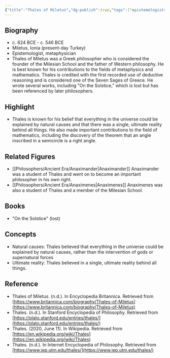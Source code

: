 ```yaml
---
{"title":"Thales of Miletus","dg-publish":true,"tags":["epistemologists","metaphysicians","1-10th","ancient-era","Greek","figures"],"born-date":-624,"keywords":"Thales of Miletus, philosopher, classical Greece, metaphysics, mathematics","aliases":"father of Western philosophy, founder of the Milesian School","permalink":"/philosophers/ancient-era/thales-of-miletus/","dgPassFrontmatter":true}
---
```


## Biography

-   c. 624 BCE - c. 546 BCE
-   Miletus, Ionia (present-day Turkey)
-   Epistemologist, metaphysician
-   Thales of Miletus was a Greek philosopher who is considered the founder of the Milesian School and the father of Western philosophy. He is best known for his contributions to the fields of metaphysics and mathematics. Thales is credited with the first recorded use of deductive reasoning and is considered one of the Seven Sages of Greece. He wrote several works, including "On the Solstice," which is lost but has been referenced by later philosophers.

## Highlight

-   Thales is known for his belief that everything in the universe could be explained by natural causes and that there was a single, ultimate reality behind all things. He also made important contributions to the field of mathematics, including the discovery of the theorem that an angle inscribed in a semicircle is a right angle.

## Related Figures

-   [[Philosophers/Ancient Era/Anaximander\|Anaximander]] Anaximander was a student of Thales and went on to become an important philosopher in his own right.
-   [[Philosophers/Ancient Era/Anaximenes\|Anaximenes]] Anaximenes was also a student of Thales and a member of the Milesian School.

## Books

-   "On the Solstice" (lost)

## Concepts

-   Natural causes: Thales believed that everything in the universe could be explained by natural causes, rather than the intervention of gods or supernatural forces
-    Ultimate reality: Thales believed in a single, ultimate reality behind all things.

## Reference

-   Thales of Miletus. (n.d.). In Encyclopedia Britannica. Retrieved from [https://www.britannica.com/biography/Thales-of-Miletus](https://www.britannica.com/biography/Thales-of-Miletus)
-   Thales. (n.d.). In Stanford Encyclopedia of Philosophy. Retrieved from [https://plato.stanford.edu/entries/thales/](https://plato.stanford.edu/entries/thales/)
-   Thales. (2020, June 11). In Wikipedia. Retrieved from [https://en.wikipedia.org/wiki/Thales](https://en.wikipedia.org/wiki/Thales)
-   Thales. (n.d.). In Internet Encyclopedia of Philosophy. Retrieved from [https://www.iep.utm.edu/thales/](https://www.iep.utm.edu/thales/)